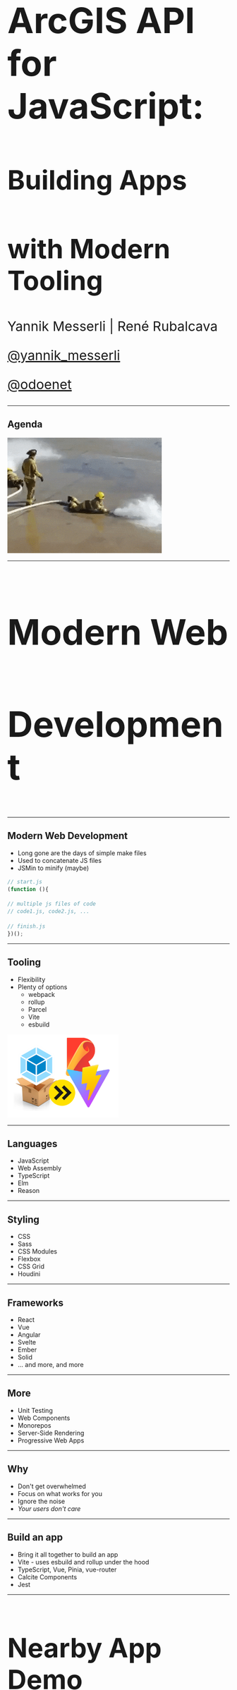 <!-- .slide: data-background="../img/2022/dev-summit/bg-1.png" data-background-size="cover -->
<h1 style="text-align: left; font-size: 80px;">ArcGIS API for JavaScript:</h1>
<h2 style="text-align: left; font-size: 60px;">Building Apps</h2>
<h2 style="text-align: left; font-size: 60px;">with Modern Tooling</h2>
<p style="text-align: left; font-size: 30px;">Yannik Messerli | René Rubalcava</p>
<p style="text-align: left; font-size: 30px;"><a href="https://twitter.com/yannik_messerli">@yannik_messerli</a></p>
<p style="text-align: left; font-size: 30px;"><a href="https://twitter.com/odoenet">@odoenet</a></p>

---

<!-- .slide: data-auto-animate data-background="../img/2022/dev-summit/bg-3.png" -->
## Agenda

<img src="./images/firehose.gif" alt="Agenda">

---

<!-- .slide: data-auto-animate data-background="../img/2022/dev-summit/bg-5.png" -->

<h2 style="text-align: left; font-size: 80px;">Modern Web</h2>
<h2 style="text-align: left; font-size: 80px;">Development</h2>

---

<!-- .slide: data-auto-animate data-background="../img/2022/dev-summit/bg-2.png" -->
## Modern Web Development

* Long gone are the days of simple make files
* Used to concatenate JS files
* JSMin to minify (maybe)

```js
// start.js
(function (){

// multiple js files of code
// code1.js, code2.js, ...

// finish.js
})();
```

---

<!-- .slide: data-auto-animate data-background="../img/2022/dev-summit/bg-2.png" -->
## Tooling

* Flexibility
* Plenty of options
  * webpack
  * rollup
  * Parcel
  * Vite
  * esbuild

<img src="./images/build-tool-logos.png" height="50%" width="50%" alt="Build Tools">

---

<!-- .slide: data-auto-animate data-background="../img/2022/dev-summit/bg-2.png" -->
## Languages

* JavaScript
* Web Assembly
* TypeScript
* Elm
* Reason

---

<!-- .slide: data-auto-animate data-background="../img/2022/dev-summit/bg-2.png" -->
## Styling

* CSS
* Sass
* CSS Modules
* Flexbox
* CSS Grid
* Houdini

---

<!-- .slide: data-auto-animate data-background="../img/2022/dev-summit/bg-2.png" -->
## Frameworks

* React
* Vue
* Angular
* Svelte
* Ember
* Solid
* ... and more, and more

---

<!-- .slide: data-auto-animate data-background="../img/2022/dev-summit/bg-2.png" -->
## More

* Unit Testing
* Web Components
* Monorepos
* Server-Side Rendering
* Progressive Web Apps

---

<!-- .slide: data-auto-animate data-background="../img/2022/dev-summit/bg-2.png" -->
## Why

* Don't get overwhelmed
* Focus on what works for you
* Ignore the noise
* _Your users don't care_

---

<!-- .slide: data-auto-animate data-background="../img/2022/dev-summit/bg-2.png" -->
## Build an app

* Bring it all together to build an app
* Vite - uses esbuild and rollup under the hood
* TypeScript, Vue, Pinia, vue-router
* Calcite Components
* Jest

---

<!-- .slide: data-auto-animate data-background="../img/2022/dev-summit/bg-4.png" -->

<h2 style="text-align: left; font-size: 60px;">Nearby App Demo</h2>
<p style="text-align: left; font-size: 30px;"><a href="https://github.com/odoe/nearby-app">github.com/odoe/nearby-app</a></p>

---

<!-- .slide: data-auto-animate data-background="../img/2022/dev-summit/bg-2.png" -->
## Design

<img src="./images/atomic-design-app-dev.png" height="80%" width="80%" alt="Atomic Design">

---

<!-- .slide: data-auto-animate data-background="../img/2022/dev-summit/bg-2.png" -->
## Vite Config

```ts
// vite.config.ts
import { defineConfig } from 'vite'
import vue from '@vitejs/plugin-vue'
export default defineConfig({
  plugins: [
    vue({
      template: {
        compilerOptions: {
          isCustomElement: (tag) => tag.includes('calcite-'),
        },
      },
    }),
  ],
})
```

---

<!-- .slide: data-auto-animate data-background="../img/2022/dev-summit/bg-2.png" -->

## Routing

* vue-router
  * Lazy load assets

---

<!-- .slide: data-auto-animate data-background="../img/2022/dev-summit/bg-2.png" -->

## Progressive Web App

* Not entirely focused on performance
* Native App experience
* Easy with plugins
  - vite has [vite-plugin-pwa](https://vite-plugin-pwa.netlify.app/)
  - [Google Workbox](https://developers.google.com/web/tools/workbox/) for workers

---

<!-- .slide: data-auto-animate data-background="../img/2022/dev-summit/bg-2.png" -->

## Authentication and API Keys

* OAuth
  - Useful if using _private_ content
* API Key
  - Using platform basemaps and/or location services
* Cannot use both together

---

<!-- .slide: data-auto-animate data-background="../img/2022/dev-summit/bg-2.png" -->

## Authentication and API Keys

* Use Environment Variables

```js
// supported in most build tools
config.apiKey = process.env.API_KEY

// vite uses import.meta
config.apiKey = import.meta.env.VITE_API_KEY
```

* Please do not check in keys to git

---

<!-- .slide: data-auto-animate data-background="../img/2022/dev-summit/bg-2.png" -->

## Demo

<img src="./images/nearby-app-home.png" height="25%" width="25%" alt="Nearby App Home">
<img src="./images/nearby-app-map.png" height="25%" width="25%" alt="Nearby App Map">

---

<!-- .slide: data-auto-animate data-background="../img/2022/dev-summit/bg-2.png" -->
### **Where can I get more info?**

- SDK Documentation
- Esri-related training and webinars
- ArcGIS Blogs
- GeoNet, StackExchange, etc.

---

<!-- .slide: data-auto-animate data-background="../img/2022/dev-summit/bg-8.png" -->

---

<!-- .slide: data-auto-animate data-background="../img/2022/dev-summit/2021-feedback.jpg" -->